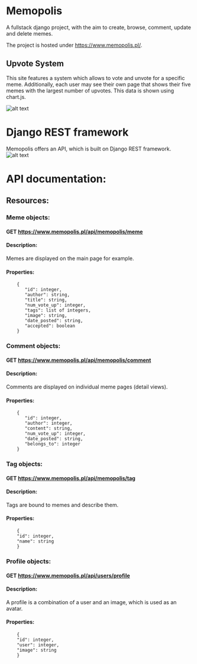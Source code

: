 # **Memopolis**

A fullstack django project, with the aim to create, browse, comment, update and delete memes.

The project is hosted under https://www.memopolis.pl/.

## Upvote System

This site features a system which allows to vote and unvote for a specific meme. Additionally, each user may see their own page that shows their five memes with the largest number of upvotes. This data is shown using chart.js.

![alt text](https://i.imgur.com/Yqtc0xA.png?1 "User upvotes")

# Django REST framework

Memopolis offers an API, which is built on Django REST framework.
![alt text](https://i.imgur.com/8UKKiuv.png?1 "Django REST framework")

# API documentation:
## Resources:
### Meme objects:
#### GET https://www.memopolis.pl/api/memopolis/meme
#### Description:
 Memes are displayed on the main page for example.
#### Properties:
        {
           "id": integer,
           "author": string,
           "title": string,
           "num_vote_up": integer,
           "tags": list of integers,
           "image": string,
           "date_posted": string,
           "accepted": boolean
        }
        
        
        
### Comment objects:
#### GET https://www.memopolis.pl/api/memopolis/comment
#### Description:
 Comments are displayed on individual meme pages (detail views).
#### Properties:
        {
           "id": integer,
           "author": integer,
           "content": string,
           "num_vote_up": integer,
           "date_posted": string,
           "belongs_to": integer
        }
### Tag objects:
#### GET https://www.memopolis.pl/api/memopolis/tag
#### Description:
 Tags are bound to memes and describe them.
#### Properties:
        {
        "id": integer,
        "name": string
        }
### Profile objects:
#### GET https://www.memopolis.pl/api/users/profile
#### Description:
 A profile is a combination of a user and an image, which is used as an avatar.
#### Properties:
        {
        "id": integer,
        "user": integer,
        "image": string 
        }
